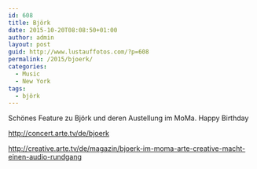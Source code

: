 ```yaml
---
id: 608
title: Björk
date: 2015-10-20T08:08:50+01:00
author: admin
layout: post
guid: http://www.lustauffotos.com/?p=608
permalink: /2015/bjoerk/
categories:
  - Music
  - New York
tags:
  - björk
---
```

Schönes Feature zu Björk und deren Austellung im MoMa. Happy Birthday

<http://concert.arte.tv/de/bjoerk>

<http://creative.arte.tv/de/magazin/bjoerk-im-moma-arte-creative-macht-einen-audio-rundgang>